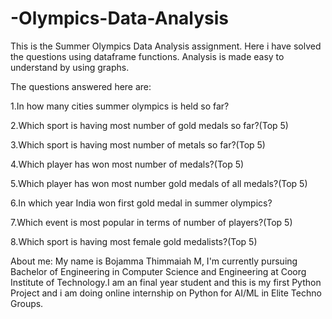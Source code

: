 # -Olympics-Data-Analysis
This is the Summer Olympics Data Analysis assignment.
Here i have solved the questions using dataframe functions.
Analysis is made easy to understand by using graphs.

The questions answered here are:

1.In how many cities summer olympics is held so far?

2.Which sport is having most number of gold medals so far?(Top 5)

3.Which sport is having most number of metals so far?(Top 5)

4.Which player has won most number of medals?(Top 5)

5.Which player has won most number gold medals of all medals?(Top 5)

6.In which year India won first gold medal in summer olympics?

7.Which event is most popular in terms of number of players?(Top 5)

8.Which sport is having most female gold medalists?(Top 5)

About me:
My name is Bojamma Thimmaiah M, I'm currently pursuing Bachelor of Engineering in Computer Science and Engineering at Coorg Institute of Technology.I am an final year student and this is my first Python Project and i am doing online internship on Python for AI/ML in Elite Techno Groups.
